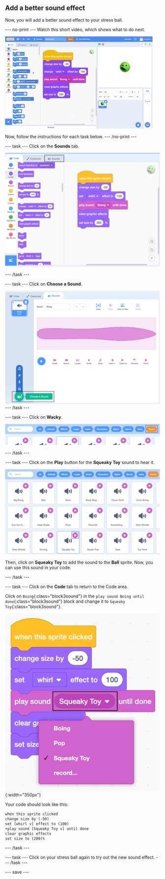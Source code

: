 ## Add a better sound effect

Now, you will add a better sound effect to your stress ball.

--- no-print ---
Watch this short video, which shows what to do next.

![screenshot](images/balls-step6.gif) 

Now, follow the instructions for each task below.
--- /no-print ---

--- task ---
Click on the **Sounds** tab.

![screenshot](images/balls-sound-tab.png)

--- /task ---

--- task ---
Click on **Choose a Sound**.

![screenshot](images/balls-choose-sound.png)
--- /task ---

--- task ---
Click on **Wacky**.

![screenshot](images/balls-wacky.png)

--- /task ---

--- task ---
Click on the **Play** button for the **Squeaky Toy** sound to hear it. 

![screenshot](images/balls-play-button.png)

Then, click on **Squeaky Toy** to add the sound to the **Ball** sprite. Now, you can use this sound in your code.

--- /task ---

--- task ---
Click on the **Code** tab to return to the Code area. 

Click on `Boing`{:class="block3sound"} in the `play sound Boing until done`{:class="block3sound"} block and change it to `Squeaky Toy`{:class="block3sound"}.

![screenshot](images/balls-squeakytoy.png){:width="350px"}

Your code should look like this:

```blocks3
when this sprite clicked
change size by (-50)
set [whirl v] effect to (100)
+play sound [Squeaky Toy v] until done
clear graphic effects
set size to (200)%
```
--- /task ---

--- task ---
Click on your stress ball again to try out the new sound effect. 
--- /task ---

--- save ---
